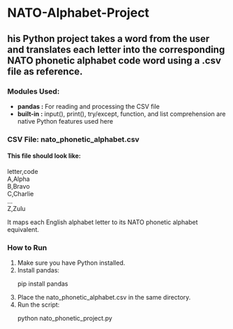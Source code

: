 # NATO-Alphabet-Project
<h2>his Python project takes a word from the user and translates each letter into the corresponding NATO phonetic alphabet code word using a .csv file as reference.</h2>
<h3>Modules Used:</h3>
<ul>
  <li><b>pandas :</b>	For reading and processing the CSV file</li>
  <li><b>built-in :</b>	input(), print(), try/except, function, and list comprehension are native Python features used here</li>
</ul>
<h3>CSV File: nato_phonetic_alphabet.csv</h3>
<h4>This file should look like:</h4>
<p>
  letter,code<br>
  A,Alpha<br>
  B,Bravo<br>
  C,Charlie<br>
  ...<br>
  Z,Zulu<br>
</p>
<p>It maps each English alphabet letter to its NATO phonetic alphabet equivalent.</p>
<h3>How to Run</h3>
<ol>
  <li>Make sure you have Python installed.</li>
  <li>Install pandas:
    <p>pip install pandas</p>
  </li>
  <li>Place the nato_phonetic_alphabet.csv in the same directory.</li>
  <li>Run the script:
    <p>python nato_phonetic_project.py</p>
  </li>
</ol>
